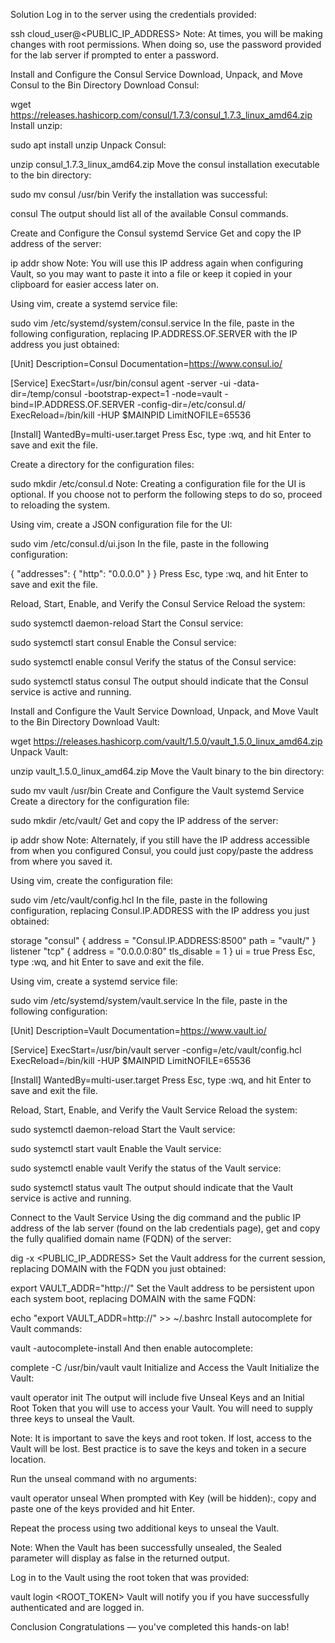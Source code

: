 Solution
Log in to the server using the credentials provided:

ssh cloud_user@<PUBLIC_IP_ADDRESS>
Note: At times, you will be making changes with root permissions. When doing so, use the password provided for the lab server if prompted to enter a password.

Install and Configure the Consul Service
Download, Unpack, and Move Consul to the Bin Directory
Download Consul:

wget https://releases.hashicorp.com/consul/1.7.3/consul_1.7.3_linux_amd64.zip
Install unzip:

sudo apt install unzip
Unpack Consul:

unzip consul_1.7.3_linux_amd64.zip
Move the consul installation executable to the bin directory:

sudo mv consul /usr/bin
Verify the installation was successful:

consul
The output should list all of the available Consul commands.

Create and Configure the Consul systemd Service
Get and copy the IP address of the server:

ip addr show
Note: You will use this IP address again when configuring Vault, so you may want to paste it into a file or keep it copied in your clipboard for easier access later on.

Using vim, create a systemd service file:

sudo vim /etc/systemd/system/consul.service
In the file, paste in the following configuration, replacing IP.ADDRESS.OF.SERVER with the IP address you just obtained:

[Unit]
Description=Consul
Documentation=https://www.consul.io/

[Service]
ExecStart=/usr/bin/consul agent -server -ui -data-dir=/temp/consul -bootstrap-expect=1 -node=vault -bind=IP.ADDRESS.OF.SERVER -config-dir=/etc/consul.d/
ExecReload=/bin/kill -HUP $MAINPID
LimitNOFILE=65536

[Install]
WantedBy=multi-user.target
Press Esc, type :wq, and hit Enter to save and exit the file.

Create a directory for the configuration files:

sudo mkdir /etc/consul.d
Note: Creating a configuration file for the UI is optional. If you choose not to perform the following steps to do so, proceed to reloading the system.

Using vim, create a JSON configuration file for the UI:

sudo vim /etc/consul.d/ui.json
In the file, paste in the following configuration:

{
  "addresses": {
   "http": "0.0.0.0"
   }
}
Press Esc, type :wq, and hit Enter to save and exit the file.

Reload, Start, Enable, and Verify the Consul Service
Reload the system:

sudo systemctl daemon-reload
Start the Consul service:

sudo systemctl start consul
Enable the Consul service:

sudo systemctl enable consul
Verify the status of the Consul service:

sudo systemctl status consul
The output should indicate that the Consul service is active and running.

Install and Configure the Vault Service
Download, Unpack, and Move Vault to the Bin Directory
Download Vault:

wget https://releases.hashicorp.com/vault/1.5.0/vault_1.5.0_linux_amd64.zip
Unpack Vault:

unzip vault_1.5.0_linux_amd64.zip
Move the Vault binary to the bin directory:

sudo mv vault /usr/bin
Create and Configure the Vault systemd Service
Create a directory for the configuration file:

sudo mkdir /etc/vault/
Get and copy the IP address of the server:

ip addr show
Note: Alternately, if you still have the IP address accessible from when you configured Consul, you could just copy/paste the address from where you saved it.

Using vim, create the configuration file:

sudo vim /etc/vault/config.hcl
In the file, paste in the following configuration, replacing Consul.IP.ADDRESS with the IP address you just obtained:

storage "consul" {
        address = "Consul.IP.ADDRESS:8500"
        path = "vault/"
}
listener "tcp" {
        address = "0.0.0.0:80"
        tls_disable = 1
}
ui = true
Press Esc, type :wq, and hit Enter to save and exit the file.

Using vim, create a systemd service file:

sudo vim /etc/systemd/system/vault.service
In the file, paste in the following configuration:

[Unit]
Description=Vault
Documentation=https://www.vault.io/

[Service]
ExecStart=/usr/bin/vault server -config=/etc/vault/config.hcl
ExecReload=/bin/kill -HUP $MAINPID
LimitNOFILE=65536

[Install]
WantedBy=multi-user.target
Press Esc, type :wq, and hit Enter to save and exit the file.

Reload, Start, Enable, and Verify the Vault Service
Reload the system:

sudo systemctl daemon-reload
Start the Vault service:

sudo systemctl start vault
Enable the Vault service:

sudo systemctl enable vault
Verify the status of the Vault service:

sudo systemctl status vault
The output should indicate that the Vault service is active and running.

Connect to the Vault Service
Using the dig command and the public IP address of the lab server (found on the lab credentials page), get and copy the fully qualified domain name (FQDN) of the server:

dig -x <PUBLIC_IP_ADDRESS>
Set the Vault address for the current session, replacing DOMAIN with the FQDN you just obtained:

export VAULT_ADDR="http://<DOMAIN>"
Set the Vault address to be persistent upon each system boot, replacing DOMAIN with the same FQDN:

echo "export VAULT_ADDR=http://<DOMAIN>" >> ~/.bashrc
Install autocomplete for Vault commands:

vault -autocomplete-install
And then enable autocomplete:

complete -C /usr/bin/vault vault
Initialize and Access the Vault
Initialize the Vault:

vault operator init
The output will include five Unseal Keys and an Initial Root Token that you will use to access your Vault. You will need to supply three keys to unseal the Vault.

Note: It is important to save the keys and root token. If lost, access to the Vault will be lost. Best practice is to save the keys and token in a secure location.

Run the unseal command with no arguments:

vault operator unseal
When prompted with Key (will be hidden):, copy and paste one of the keys provided and hit Enter.

Repeat the process using two additional keys to unseal the Vault.

Note: When the Vault has been successfully unsealed, the Sealed parameter will display as false in the returned output.

Log in to the Vault using the root token that was provided:

vault login <ROOT_TOKEN>
Vault will notify you if you have successfully authenticated and are logged in.

Conclusion
Congratulations — you've completed this hands-on lab!
